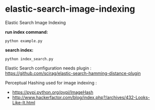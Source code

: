 # elastic-search-image-indexing
Elastic Search Image Indexing

**run index command:**
```
python example.py
```

**search index:**
```
python index_search.py
```
Elastic Search configuration needs plugin : https://github.com/scirag/elastic-search-hamming-distance-plugin

Perceptual Hashing used for image indexing : 
* https://pypi.python.org/pypi/ImageHash
* http://www.hackerfactor.com/blog/index.php?/archives/432-Looks-Like-It.html

